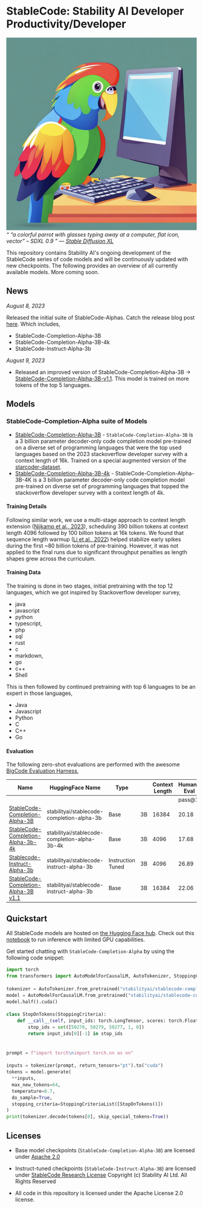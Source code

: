 # StableCode: Stability AI Developer Productivity/Developer
![Stochastic Parrot](stablecodelogo.png)
<br/>*“ “a colorful parrot with glasses typing away at a computer, flat icon, vector” – SDXL 0.9
” — [Stable Diffusion XL](https://clipdrop.co/stable-diffusion)*




This repository contains Stability AI's ongoing development of the StableCode series of code models and will be continuously updated with new checkpoints. The following provides an overview of all currently available models. More coming soon.

## News


*August 8, 2023*

Released the initial suite of StableCode-Alphas. Catch the release blog post [here](https://stability.ai/blog/stablecode-llm-generative-ai-coding). Which includes,
- StableCode-Completion-Alpha-3B
- StableCode-Completion-Alpha-3B-4k
- StableCode-Instruct-Alpha-3b

*August 9, 2023*
- Released an improved version of StableCode-Completion-Alpha-3B -> [StableCode-Completion-Alpha-3B-v1.1](stabilityai/stablecode-completion-alpha-3b). This model is trained on more tokens of the top 5 languages.

## Models

### StableCode-Completion-Alpha suite of Models

-  [StableCode-Completion-Alpha-3B](https://huggingface.co/stabilityai/stablecode-completion-alpha-3b) - `StableCode-Completion-Alpha-3B` is a 3 billion parameter decoder-only code completion model pre-trained on a diverse set of programming languages that were the top used languages based on the 2023 stackoverflow developer survey with a context length of 16k. Trained on a special augmented version of the [starcoder-dataset](https://huggingface.co/datasets/bigcode/starcoderdata/viewer/bigcode--starcoderdata/train?row=0).
- [StableCode-Completion-Alpha-3B-4k](https://huggingface.co/stabilityai/stablecode-completion-alpha-3b-4k) -  StableCode-Completion-Alpha-3B-4K is a 3 billion parameter decoder-only code completion model pre-trained on diverse set of programming languages that topped the stackoverflow developer survey with a context length of 4k.



#### Training Details

Following similar work, we use a multi-stage approach to context length extension ([Nijkamp et al., 2023](https://blog.salesforceairesearch.com/xgen/)), scheduling 390 billion tokens at context length 4096 followed by 100 billion tokens at 16k tokens. We found that sequence length warmup ([Li et al., 2022](https://arxiv.org/abs/2108.06084)) helped stabilize early spikes during the first ~80 billion tokens of pre-training. However, it was not applied to the final runs due to significant throughput penalties as length shapes grew across the curriculum.

#### Training Data
The training is done in two stages, initial pretraining with the top 12 languages, which we got inspired by Stackoverflow developer survey,
- java
- javascript
- python
- typescript,
- php
- sql
- rust
- c
- markdown,
- go
- c++
- Shell
  
This is then followed by continued pretraining with top 6 languages to be an expert in those languages,
- Java
- Javascript
- Python
- C
- C++
- Go
#### Evaluation

The following zero-shot evaluations are performed with the awesome [BigCode Evaluation Harness](https://github.com/bigcode-project/bigcode-evaluation-harness),   



| Name                                                                                                               | HuggingFace Name                              | Type              |    | Context Length | Human-Eval |
| ------------------------------------------------------------------------------------------------------------------ | --------------------------------------------- | ----------------- | -- | -------------- | ---------- |
|                                                                                                                    |                                               |                   |    |                | pass@1     | pass@10 |
| [StableCode-Completion-Alpha-3B](https://huggingface.co/stabilityai/stablecode-completion-alpha-3b)                | stabilityai/stablecode-completion-alpha-3b    | Base              | 3B | 16384          | 20.18      | 33.75 |
| [StableCode-Completion-Alpha-3b-4k](https://huggingface.co/stabilityai/stablecode-completion-alpha-3b-4k/)         | stabilityai/stablecode-completion-alpha-3b-4k | Base              | 3B | 4096           | 17.68      | 27.01 |
| [Stablecode-Instruct-Alpha-3b](https://huggingface.co/stabilityai/stablecode-instruct-alpha-3b/)                   | stabilityai/stablecode-instruct-alpha-3b      | Instruction Tuned | 3B | 4096           | 26.89      | 36.18 |
| [StableCode-Completion-Alpha-3B v1.1](https://huggingface.co/stabilityai/stablecode-completion-alpha-3b/tree/v1.1) | stabilityai/stablecode-instruct-alpha-3b      | Base              | 3B | 16384          | 22.06      | 33.37 |



   
## Quickstart

All StableCode models are hosted on [the Hugging Face hub](https://huggingface.co/StabilityAI). Check out this [notebook](https://github.com/Stability-AI/StableLM/blob/main/notebooks/stablelm-alpha.ipynb) to run inference with limited GPU capabilities.

Get started chatting with `StableCode-Completion-Alpha` by using the following code snippet:

```python
import torch
from transformers import AutoModelForCausalLM, AutoTokenizer, StoppingCriteria, StoppingCriteriaList

tokenizer = AutoTokenizer.from_pretrained("stabilityai/stablecode-completion-alpha-3b")
model = AutoModelForCausalLM.from_pretrained("stabilityai/stablecode-completion-alpha-3b")
model.half().cuda()

class StopOnTokens(StoppingCriteria):
    def __call__(self, input_ids: torch.LongTensor, scores: torch.FloatTensor, **kwargs) -> bool:
        stop_ids = set([50278, 50279, 50277, 1, 0])
        return input_ids[0][-1] in stop_ids


prompt = f"import torch\nimport torch.nn as nn"

inputs = tokenizer(prompt, return_tensors="pt").to("cuda")
tokens = model.generate(
  **inputs,
  max_new_tokens=64,
  temperature=0.7,
  do_sample=True,
  stopping_criteria=StoppingCriteriaList([StopOnTokens()])
)
print(tokenizer.decode(tokens[0], skip_special_tokens=True))
```


## Licenses

- Base model checkpoints (`StableCode-Completion-Alpha-3B`) are licensed under [Apache 2.0](https://www.apache.org/licenses/LICENSE-2.0)

- Instruct-tuned checkpoints (`StableCode-Instruct-Alpha-3B`) are licensed under [StableCode Research License](https://huggingface.co/stabilityai/stablecode-instruct-alpha-3b/blob/main/LICENSE.md) Copyright (c) Stability AI Ltd. All Rights Reserved

- All code in this repository is licensed under the Apache License 2.0 license.
